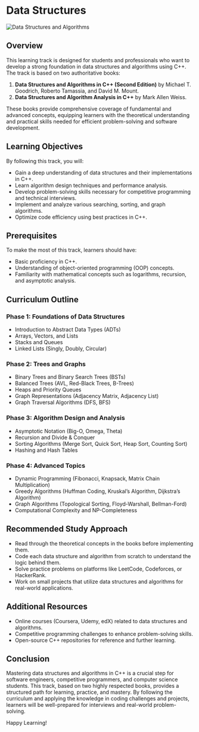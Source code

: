 # Data Structures

![Data Structures and Algorithms](https://devopedia.org/images/article/398/5587.1645253127.png)

## Overview
This learning track is designed for students and professionals who want to develop a strong foundation in data structures and algorithms using C++. The track is based on two authoritative books:

1. **Data Structures and Algorithms in C++ (Second Edition)** by Michael T. Goodrich, Roberto Tamassia, and David M. Mount.
2. **Data Structures and Algorithm Analysis in C++** by Mark Allen Weiss.

These books provide comprehensive coverage of fundamental and advanced concepts, equipping learners with the theoretical understanding and practical skills needed for efficient problem-solving and software development.

## Learning Objectives
By following this track, you will:
- Gain a deep understanding of data structures and their implementations in C++.
- Learn algorithm design techniques and performance analysis.
- Develop problem-solving skills necessary for competitive programming and technical interviews.
- Implement and analyze various searching, sorting, and graph algorithms.
- Optimize code efficiency using best practices in C++.

## Prerequisites
To make the most of this track, learners should have:
- Basic proficiency in C++.
- Understanding of object-oriented programming (OOP) concepts.
- Familiarity with mathematical concepts such as logarithms, recursion, and asymptotic analysis.

## Curriculum Outline

### **Phase 1: Foundations of Data Structures**
- Introduction to Abstract Data Types (ADTs)
- Arrays, Vectors, and Lists
- Stacks and Queues
- Linked Lists (Singly, Doubly, Circular)

### **Phase 2: Trees and Graphs**
- Binary Trees and Binary Search Trees (BSTs)
- Balanced Trees (AVL, Red-Black Trees, B-Trees)
- Heaps and Priority Queues
- Graph Representations (Adjacency Matrix, Adjacency List)
- Graph Traversal Algorithms (DFS, BFS)

### **Phase 3: Algorithm Design and Analysis**
- Asymptotic Notation (Big-O, Omega, Theta)
- Recursion and Divide & Conquer
- Sorting Algorithms (Merge Sort, Quick Sort, Heap Sort, Counting Sort)
- Hashing and Hash Tables

### **Phase 4: Advanced Topics**
- Dynamic Programming (Fibonacci, Knapsack, Matrix Chain Multiplication)
- Greedy Algorithms (Huffman Coding, Kruskal’s Algorithm, Dijkstra’s Algorithm)
- Graph Algorithms (Topological Sorting, Floyd-Warshall, Bellman-Ford)
- Computational Complexity and NP-Completeness

## Recommended Study Approach
- Read through the theoretical concepts in the books before implementing them.
- Code each data structure and algorithm from scratch to understand the logic behind them.
- Solve practice problems on platforms like LeetCode, Codeforces, or HackerRank.
- Work on small projects that utilize data structures and algorithms for real-world applications.

## Additional Resources
- Online courses (Coursera, Udemy, edX) related to data structures and algorithms.
- Competitive programming challenges to enhance problem-solving skills.
- Open-source C++ repositories for reference and further learning.

## Conclusion
Mastering data structures and algorithms in C++ is a crucial step for software engineers, competitive programmers, and computer science students. This track, based on two highly respected books, provides a structured path for learning, practice, and mastery. By following the curriculum and applying the knowledge in coding challenges and projects, learners will be well-prepared for interviews and real-world problem-solving.

Happy Learning!
